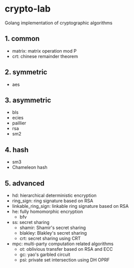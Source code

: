 # crypto-lab
Golang implementation of cryptographic algorithms 

## 1. common
- matrix: matrix operation mod P
- crt: chinese remainder theorem

## 2. symmetric
- aes

## 3. asymmetric
- bls
- ecies
- paillier
- rsa
- sm2

## 4. hash
- sm3
- Chameleon hash

## 5. advanced
- hd: hierarchical deterministic encryption
- ring_sign: ring signature based on RSA
- linkable_ring_sign: linkable ring signature based on RSA
- he: fully homomorphic encryption
  - bfv
- ss: secret sharing
  - shamir: Shamir's secret sharing
  - blakley: Blakley's secret sharing
  - crt: secret sharing using CRT
- mpc: multi-party computation related algorithms
  - ot: oblivious transfer based on RSA and ECC
  - gc: yao's garbled circuit
  - psi: private set intersection using DH OPRF
